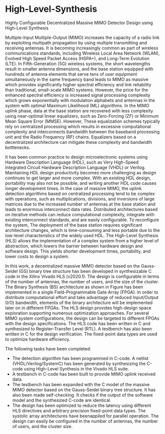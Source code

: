 # High-Level-Synthesis

Highly Configurable Decentralized Massive MIMO Detector Design using High-Level Synthesis

Multiple-Input Multiple-Output (MIMO) increases the capacity of a radio link by exploiting multipath propagation by using multiple transmitting and receiving antennas. It is becoming increasingly common as part of wireless communications standards, including Wireless Local Area Network (WLAN), Evolved High Speed Packet Access (HSPA+), and Long-Term Evolution (LTE). In Fifth-Generation (5G) wireless systems, the short wavelengths result in smaller antenna dimensions, and the base station equipped with hundreds of antenna elements that serve tens of user equipment simultaneously in the same frequency band leads to MIMO as massive which provides significantly higher spectral efficiency and link reliability than traditional, small-scale MIMO systems. However, the price for the enhanced spectral efficiency is increased signal processing complexity which grows exponentially with modulation alphabets and antennas in the system with optimal Maximum Likelihood (ML) algorithms. In the MIMO uplink phase, data at the base station are recovered with less complexity using near-optimal linear equalizers, such as Zero-Forcing (ZF) or Minimum Mean Square Error (MMSE). However, These equalization schemes typically rely on centralized processing which results in excessive computational complexity and interconnects bandwidth between the baseband processing unit and the Radio Frequency (RF) chains. Equalizers based on a decentralized architecture can mitigate these complexity and bandwidth bottlenecks.

It has been common practice to design microelectronic systems using Hardware Description Language (HDL), such as Very High-Speed Integrated Circuit Hardware Description Language (VHDL) or Verilog. Maintaining HDL design productivity becomes more challenging as design continues to get larger and more complex. With an existing HDL design, portability may also not be possible, and writing another HDL code causes longer development times. In the case of massive MIMO, the uplink detection algorithms based on centralized processing tend to be complex with operations, such as multiplications, divisions, and inversions of large matrices due to the increased number of antennas at the base station and leads to enormous interconnect data rates. Distributed architectures based on iterative methods can reduce computational complexity, integrate with existing interconnect standards, and are easily configurable. To reconfigure the system, The deployment of the base station requires significant architecture changes, which is time-consuming and less portable due to the low-level characteristics of the widely used HDL. The High-Level Synthesis (HLS) allows the implementation of a complex system from a higher level of abstraction, which lowers the barrier between hardware design and software design. This yields shorter development times, portability, and lower costs to design a system.

In this work, a decentralized massive MIMO detector based on the Gauss-Seidel (GS) binary tree structure has been developed in synthesizable C code in the Xilinx Vivado HLS (v2020.1). The design is configurable in terms of the number of antennas, the number of users, and the size of the cluster. The Binary Synthesis (BS) architecture as shown in Figure has been implemented in a single Field-Programmable Gate Array (FPGA). In order to distribute computational effort and take advantage of reduced Input/Output (I/O) bandwidth, elements of the binary architecture will be implemented later on in different FPGAs. The HLS design provides high-design space exploration supporting numerous optimization approaches. For several MIMO system configurations, the design can be targeted to different FPGAs with the design specifications. The HLS code has been written in C and synthesized to Register-Transfer Level (RTL). A testbench has also been written in C for the design verification. The fixed-point data types are used to optimize hardware efficiency.

The following tasks have been completed:

* The detection algorithm has been programmed in C-code. A netlist (VHDL/Verilog/SystemC) has been generated by synthesizing the C-code using High-Level Synthesis in the Vivado HLS suite.
* A testbench in C-code has been built to provide MIMO uplink received data.
* The testbench has been expanded with the C model of the massive MIMO detector based on the Gauss-Seidel binary tree structure. It has also been made self-checking. It checks if the output of the software model and the synthesized C-code are identical.
* The design has been optimized to reduce the latency using different HLS directives and arbitrary precision fixed-point data types. The systolic array architectures have beenappiled for parallel operation. The design can easily be configured in the number of antennas, the number of users, and the cluster size.
